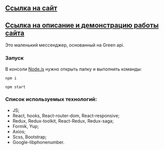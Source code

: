 ## [Ссылка на сайт](https://illustrious-beignet-431c90.netlify.app)
## [Ссылка на описание и демонстрацию работы сайта](https://telegra.ph/Testovoe-zadanie-Green-Api-06-09)

Это маленький мессенджер, основанный на Green api.

### Запуск

В консоли [Node.js](https://nodejs.org/en) нужно открыть папку и выполнить команды:

`npm i`

`npm start`

### Список используемых технологий:
- JS;
- React, hooks, React-router-dom, React-responsive;
- Redux, Redux-toolkit, React-Redux, Redux-saga;
- Formik, Yup;
- Axios;
- Scss, Bootstrap;
- Google-libphonenumber.
